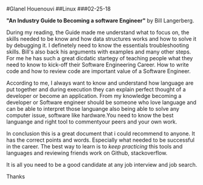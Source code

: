 #Glanel Houenouvi
##Linux
###02-25-18


**"An Industry Guide to Becoming a software Engineer"** by Bill Langerberg.

  During my reading, the Guide  made me  understand  what to focus on, the 
skills needed to be  know and how data structures works and how to solve it by
debugging it.
I definetely need to know the essentials troubleshooting skills.
Bill's also back his arguments with examples and many other steps. For me 
he has such a great dicdatic startegy of teaching people what they need 
to know to kick-off their Software Engineering Career. How to write code and how
to review code are important value of a Software Engineer.

According to me, I always want to know  and understand how  language are put
together and during execution they can explain perfect thought of a developer
 or become an application.
From my knowledge becoming a developer or Software engineer should be  someone
who love language and can be able to interpret those languange also
being able to solve any computer issue, software like hardware.You need to
know the best languange and right tool to commentyour peers and your own work.

In conclusion this is a great document that i could recommend to anyone. It has
the correct points and words. Especially what needed to be successful in the 
career. The best way to learn  is to *keep practicing* this tools and languages
and reviewing friends work on Github, stackoverflow.

It is all you need to be a good candidate at any job interview and job search.


Thanks    





